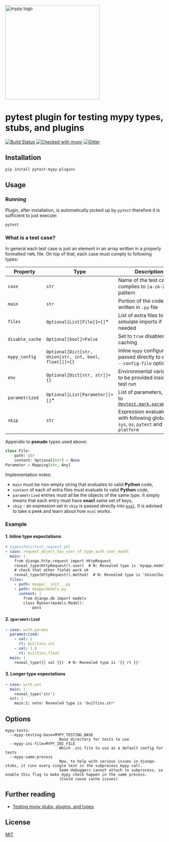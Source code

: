 <img src="http://mypy-lang.org/static/mypy_light.svg" alt="mypy logo" width="300px"/>

# pytest plugin for testing mypy types, stubs, and plugins

[![Build Status](https://travis-ci.org/typeddjango/pytest-mypy-plugins.svg?branch=master)](https://travis-ci.org/typeddjango/pytest-mypy-plugins)
[![Checked with mypy](http://www.mypy-lang.org/static/mypy_badge.svg)](http://mypy-lang.org/)
[![Gitter](https://badges.gitter.im/mypy-django/Lobby.svg)](https://gitter.im/mypy-django/Lobby)

## Installation

```bash
pip install pytest-mypy-plugins
```

## Usage

### Running

Plugin, after installation, is automatically picked up by `pytest` therefore it is sufficient to
just execute:

```bash
pytest
```

### What is a test case?

In general each test case is just an element in an array written in a properly formatted `YAML` file.
On top of that, each case must comply to following types:

| Property        | Type                                                   | Description                                                                                                     |
| --------------- | ------------------------------------------------------ | --------------------------------------------------------------------------------------------------------------- |
| `case`          | `str`                                                  | Name of the test case, complies to `[a-zA-Z0-9]` pattern                                                        |
| `main`          | `str`                                                  | Portion of the code as if written in `.py` file                                                                 |
| `files`         | `Optional[List[File]]=[]`\*                            | List of extra files to simulate imports if needed                                                               |
| `disable_cache` | `Optional[bool]=False`                                 | Set to `true` disables `mypy` caching                                                                           |
| `mypy_config`   | `Optional[Dict[str, Union[str, int, bool, float]]]={}` | Inline `mypy` configuration, passed directly to `mypy` as `--config-file` option                                |
| `env`           | `Optional[Dict[str, str]]={}`                          | Environmental variables to be provided inside of test run                                                       |
| `parametrized`  | `Optional[List[Parameter]]=[]`\*                       | List of parameters, similar to [`@pytest.mark.parametrize`](https://docs.pytest.org/en/stable/parametrize.html) |
| `skip`          | `str`                                                  | Expression evaluated with following globals set: `sys`, `os`, `pytest` and `platform`                           |

Appendix to **pseudo** types used above:

```python
class File:
    path: str
    content: Optional[str] = None
Parameter = Mapping[str, Any]
```

Implementation notes:

- `main` must be non-empty string that evaluates to valid **Python** code,
- `content` of each of extra files must evaluate to valid **Python** code,
- `parametrized` entries must all be the objects of the same _type_. It simply means that each
  entry must have **exact** same set of keys,
- `skip` - an expression set in `skip` is passed directly into
  [`eval`](https://docs.python.org/3/library/functions.html#eval). It is advised to take a peek and
  learn about how `eval` works.

### Example

#### 1. Inline type expectations

```yaml
# typesafety/test_request.yml
- case: request_object_has_user_of_type_auth_user_model
  main: |
    from django.http.request import HttpRequest
    reveal_type(HttpRequest().user)  # N: Revealed type is 'myapp.models.MyUser'
    # check that other fields work ok
    reveal_type(HttpRequest().method)  # N: Revealed type is 'Union[builtins.str, None]'
  files:
    - path: myapp/__init__.py
    - path: myapp/models.py
      content: |
        from django.db import models
        class MyUser(models.Model):
            pass
```

#### 2. `@parametrized`

```yaml
- case: with_params
  parametrized:
    - val: 1
      rt: builtins.int
    - val: 1.0
      rt: builtins.float
  main: |
    reveal_type({[ val }})  # N: Revealed type is '{{ rt }}'
```

#### 3. Longer type expectations

```yaml
- case: with_out
  main: |
    reveal_type('str')
  out: |
    main:1: note: Revealed type is 'builtins.str'
```

## Options

```
mypy-tests:
  --mypy-testing-base=MYPY_TESTING_BASE
                        Base directory for tests to use
  --mypy-ini-file=MYPY_INI_FILE
                        Which .ini file to use as a default config for tests
  --mypy-same-process
                        Now, to help with various issues in django-stubs, it runs every single test in the subprocess mypy call.
                        Some debuggers cannot attach to subprocess, so enable this flag to make mypy check happen in the same process.
                        (Could cause cache issues)
```

## Further reading

- [Testing mypy stubs, plugins, and types](https://sobolevn.me/2019/08/testing-mypy-types)

## License

[MIT](https://github.com/typeddjango/pytest-mypy-plugins/blob/master/LICENSE)
